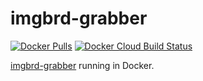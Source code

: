 # imgbrd-grabber

[![Docker Pulls](https://img.shields.io/docker/pulls/dannixon/imgbrd-grabber)](https://hub.docker.com/r/dannixon/imgbrd-grabber)
[![Docker Cloud Build Status](https://img.shields.io/docker/cloud/build/dannixon/imgbrd-grabber)](https://hub.docker.com/r/dannixon/imgbrd-grabber/builds)

[imgbrd-grabber](https://github.com/Bionus/imgbrd-grabber) running in Docker.

